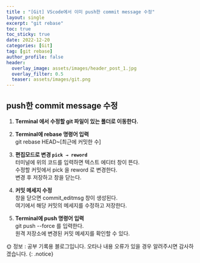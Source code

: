 ```yaml
---
title : "[Git] VScode에서 이미 push한 commit message 수정"
layout: single
excerpt: "git rebase"
toc: true
toc_sticky: true
date: 2022-12-20
categories: [Git]
tag: [git rebase]
author_profile: false
header:
  overlay_image: assets/images/header_post_1.jpg
  overlay_filter: 0.5 
  teaser: assets/images/git.png
---  
```

## push한 commit message 수정

1. **Terminal 에서 수정할 git 파일이 있는 폴더로 이동한다.**

2. **Terminal에 rebase 명령어 입력**  
git rebase HEAD~[최근에 커밋한 수]

3. **편집모드로 변경 `pick → reword`**  
터미널에 위의 코드를 입력하면 텍스트 에디터 창이 뜬다.  
수정할 커밋에서 pick 을 reword 로 변경한다.  
변경 후 저장하고 창을 닫는다.  

4. **커밋 메세지 수정**  
창을 닫으면 commit_editmsg 창이 생성된다.  
여기에서 해당 커밋의 메세지를 수정하고 저장한다.  

5. **Terminal에 push 명령어 입력**  
git push --force 를 입력한다.  
원격 저장소에 변경된 커밋 메세지를 확인할 수 있다.  

🌞 정보 : 공부 기록용 블로그입니다. 오타나 내용 오류가 있을 경우 알려주시면 감사하겠습니다.
{: .notice}
